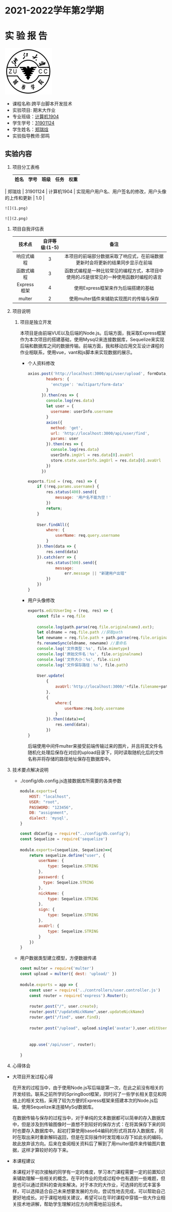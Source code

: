 

# 2021-2022学年第2学期
# **实 验 报 告**
![zucc](zucc.png "ZUCC")

- 课程名称:跨平台脚本开发技术  
- 实验项目:  期末大作业
- 专业班级：<u>计算机1904</u>                      
- 学生学号：<u>31901124</u>
- 学生姓名：<u>郑瑞焓</u>
- 实验指导教师:郭鸣

## 实验内容


1. 项目分工表格
    
    | 姓名 |学号 |班级 |任务|权重|
    |:-:|:--:|:-:|:-:|:-:|
| 郑瑞焓 | 31901124 | 计算机1904 | 实现用户用户名、用户签名的修改，用户头像的上传和更新 | 1.0 |
    
    ![](1.png)
    
    ![](2.png)
    
1. 项目自我评估表

     

    | 技术点          | 自评等级:(1-5) | 备注 |
    |:-:|:--:|:-:|
    | 响应式编程      |3| 本项目的前端部分数据采取了响应式，在前端数据更新时会将更新的结果同步显示在前端 |
    | 函数式编程      |3| 函数式编程是一种比较常见的编程方式，本项目中使用的JS是很常见的一种使用函数时编程的语言 |
    | Express框架  |4| 使用Express框架来作为后端搭建的基础 |
    | multer  |2| 使用multer插件来辅助实现图片的传输与保存 |
    
1. 项目说明

    1. 项目是独立开发

        本项目是由前端VUE以及后端的Node.js。后端方面，我采取Express框架作为本次项目的搭建基础，使用Mysql2来连接数据库，Sequelize来实现后端和数据库之间的数据传输。前端方面，我和移动应用交互设计课程的作业相联系，使用vue，vant和js脚本来实现数据的展示。

        - 个人资料修改

            ```js
            axios.post('http://localhost:3000/api/user/upload', formData, {
                    headers: {
                      'enctype': 'multipart/form-data'
                    }
                  }).then(res => {
                    console.log(res.data)
                    let user = {
                      username: userInfo.username
                    }
                    axios({
                      method: 'get',
                      url: 'http://localhost:3000/api/user/find',
                      params: user
                    }).then(res => {
                      console.log(res.data)
                      userInfo.imgUrl = res.data[0].avaUrl
                      store.state.userInfo.imgUrl = res.data[0].avaUrl
                    })
                  })
            ```

            ```js
            exports.find = (req, res) => {
                if (!req.params.username) {
                    res.status(400).send({
                        message: '用户名不能为空！'
                    })
                    return;
                }
            
                User.findAll({
                    where: {
                        userName: req.query.username
                    }
                }).then(data => {
                    res.send(data)
                }).catch(err => {
                    res.status(500).send({
                        message:
                            err.message || "新建用户出错"
                    })
                })
            }
            ```

            

        - 用户头像修改

            ```js
            exports.editUserImg = (req, res) => {
                const file = req.file
            
                console.log(path.parse(req.file.originalname).ext);
                let oldname = req.file.path //获取path
                let newname = req.file.path + path.parse(req.file.originalname).ext
                fs.renameSync(oldname, newname) //重命名
                console.log('文件类型：%s', file.mimetype)
                console.log('原始文件名：%s', file.originalname)
                console.log('文件大小：%s', file.size)
                console.log('文件保存路径：%s', file.path)
            
                User.update(
                    {
                        avaUrl:'http://localhost:3000/'+file.filename+path.parse(req.file.originalname).ext//修改数据库
                    },
                    {
                        where:{
                            userName:req.body.username
                        }
                    }).then((data)=>{
                        res.send(data);
                    })
            }
            ```

            后端使用中间件multer来接受前端传输过来的图片，并且将其文件名随机化处理后保存在对应的upload目录下，同时读取随机化后的文件名称并将存储的路径地址保存在数据库中。

1. 技术要点解决说明

    - ./config/db.config.js连接数据库所需要的各类参数

        ```js
        module.exports={
            HOST: "localhost",
            USER: "root",
            PASSWORD: "123456",
            DB: "assignment",
            dialect: 'mysql',
        }
        ```

        ```js
        const dbConfig = require("../config/db.config");
        const Sequelize = require('sequelize')
        
        module.exports=(sequelize, Sequelize)=>{
            return sequelize.define("user", {
                userName: {
                    type: Sequelize.STRING
                },
                password: {
                  type: Sequelize.STRING
                },
                nickName: {
                    type: Sequelize.STRING
                },
                sign: {
                    type: Sequelize.STRING
                },
                avaUrl: {
                    type: Sequelize.STRING
                }
            })
        }
        
        ```

    - 用户数据类型建立模型，方便数据传递

        ```js
        const multer = require('multer')
        const upload = multer({ dest: 'upload/' })
        
        module.exports = app => {
            const user = require('../controllers/user.controller.js')
            const router = require('express').Router();
        
            router.post("/", user.create);
            router.post("/updateNickName",user.updateNickName)
            router.get("/find", user.find);
        
            router.post("/upload", upload.single('avatar'),user.editUserImg)
        
        
            app.use('/api/user', router);
        
        }
        ```

        

1. 心得体会
- 大项目开发过程心得

   在开发的过程当中，由于使用Node.js写后端是第一次，在此之前没有相关的开发经验。联系之前所学的SpringBoot框架，同时问了一些学长相关意见和网络上的相关文档，采用了较为方便的Express框架来搭建本次的Node.js后端，使用Sequelize来连接MySql数据库。

   在数据传输与保存的过程当中，对于单纯的文本数据都可以简单的存入数据库中，但是涉及到传输图像时一直想不到较好的保存方式：在将其保存下来的同时也要存入数据库中。起初打算使用base64编码的形式将其存入数据库，同时在取出来时重新解码返回，但是在实际操作时发现难以存下如此长的编码，故此放弃该方向。后来在查阅相关资料后了解到了用multer插件来传输图片数据，这样才算较好的存下来。

- 本课程建议

    本课程对于初次接触的同学有一定的难度，学习本门课程需要一定的前置知识来辅助理解一些相关的概念。在平时作业的完成过程中也有遇到一些难题，但是也可以通过资料的查询来解决。对于本次的大作业，可选择的形式丰富多样，可以选择适合自己未来想要发展的方向，尝试性地去完成，可以帮助自己更好地成长。对于课程地相关建议，希望可以在平时课程中穿插一些大作业相关技术地讲解，帮助学生理解对应方向所需地前沿技术。